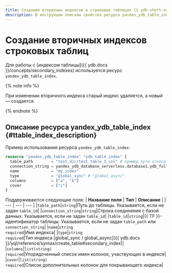 ```yaml
---
title: Создание вторичных индексов в строковых таблицах {{ ydb-short-name }}
description: В инструкции описаны свойства ресурса yandex_ydb_table_index для создания вторичных индексов строковых таблиц {{ ydb-short-name }}.
---
```


# Создание вторичных индексов строковых таблиц

Для работы с [индексом таблицы]({{ ydb.docs }}/concepts/secondary_indexes) используется ресурс `yandex_ydb_table_index`.

{% note info %}

При изменении вторичного индекса старый индекс удаляется, а новый — создается.

{% endnote %}

## Описание ресурса yandex_ydb_table_index {#ttable_index_description}

Пример использования ресурса `yandex_ydb_table_index`:

```tf
resource "yandex_ydb_table_index" "ydb_table_index" {
  table_path        = "test_dir/test_table_3_col" # пример пути относительно корня базы
  connection_string = yandex_ydb_database_serverless.database1.ydb_full_endpoint # пример подключения к БД
  name              = "my_index"
  type              = "global_sync" # "global_async"
  columns           = ["a", "b"]
  cover             = ["c"]
}
```

Поддерживаются следующие поля:
| **Название поля** | **Тип** | **Описание** |
| --- | --- | --- |
|`table_path`|`string`|Путь до таблицы. Указывается, если не задан `table_id`|
|`connection_string`|`string`|Строка соединения с базой данных. Указывается, если не задан `table_id`|
|`table_id`|`string`|{{ TF }}-идентификатор таблицы. Указывается, если не задан `table_path` или `connection_string`|
|`name`|`string`<br>`required`|Имя индекса|
|`type`|`string`<br>`required`|Тип индекса [global_sync / global_async]({{ ydb.docs }}/yql/reference/syntax/create_table#secondary_index)|
|`columns`|`list(string)`<br>`required`|Упорядоченный список имен колонок, участвующих в индексе|
|`cover`|`list(string)`<br>`required`|Список дополнительных колонок для покрывающего индекса|
